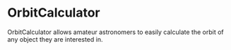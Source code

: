 # OrbitCalculator
OrbitCalculator allows amateur astronomers to easily calculate the orbit of any object they are interested in.
